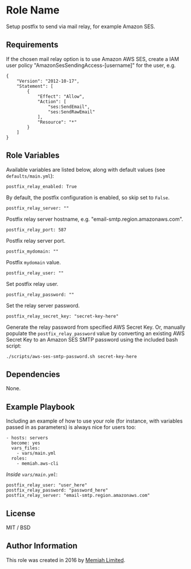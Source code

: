 Role Name
=========

Setup postfix to send via mail relay, for example Amazon SES.

Requirements
------------

If the chosen mail relay option is to use Amazon AWS SES, create a IAM user 
policy "AmazonSesSendingAccess-[username]" for the user, e.g.

    {
        "Version": "2012-10-17",
        "Statement": [
            {
                "Effect": "Allow",
                "Action": [
                    "ses:SendEmail",
                    "ses:SendRawEmail"
                ],
                "Resource": "*"
            }
        ]
    }

Role Variables
--------------

Available variables are listed below, along with default values (see 
`defaults/main.yml`):

    postfix_relay_enabled: True
   
By default, the postfix configuration is enabled, so skip set to `False`. 
    
    postfix_relay_server: ""

Postfix relay server hostname, e.g. "email-smtp.region.amazonaws.com".

    postfix_relay_port: 587
    
Postfix relay server port.
    
    postfix_mydomain: ""    
    
Postfix `mydomain` value.

    postfix_relay_user: ""
    
Set postfix relay user.
    
    
    postfix_relay_password: ""
    
Set the relay server password.

    postfix_relay_secret_key: "secret-key-here"
    
Generate the relay password from specified AWS Secret Key. Or, manually populate 
the `postfix_relay_password` value by converting an existing AWS Secret Key to 
an Amazon SES SMTP password using the included bash script:

    ./scripts/aws-ses-smtp-password.sh secret-key-here

Dependencies
------------

None.

Example Playbook
----------------

Including an example of how to use your role (for instance, with variables passed in as parameters) is always nice for users too:

    - hosts: servers
      become: yes
      vars_files:
        - vars/main.yml
      roles:
        - memiah.aws-cli

*Inside `vars/main.yml`*:

    postfix_relay_user: "user_here"
    postfix_relay_password: "password_here"
    postfix_relay_server: "email-smtp.region.amazonaws.com"

License
-------

MIT / BSD

Author Information
------------------

This role was created in 2016 by [Memiah Limited](https://github.com/memiah).
